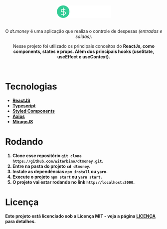 <div align="center">
  <br/>
  <img src="github/logo.png" />
  <br/>
  <br/>
  <p>O <i>dt.money</i> é uma aplicação que realiza o controle de despesas <i>(entradas e saídas)</i>.</p>

<p>Nesse projeto foi utilizado os principais conceitos do <strong>ReactJs<strong>, como components, states e props. Além dos principais hooks <strong>(useState, useEffect e useContext)<strong>.</p>
<br/>
</div>

# Tecnologias

- [ReactJS](https://reactjs.org/)
- [Typescript](https://www.typescriptlang.org/)
- [Styled Components](https://styled-components.com/)
- [Axios](https://github.com/axios/axios)
- [MirageJS](https://miragejs.com/)

# Rodando

1. Clone esse repositório `git clone https://github.com/witerbino/dtmoney.git`.
2. Entre na pasta do projeto `cd dtmoney`.
3. Instale as dependências `npm install` ou `yarn`.
4. Execute o projeto `npm start` ou `yarn start`.
5. O projeto vai estar rodando no link `http://localhost:3000`.

# Licença

Este projeto está licenciado sob a Licença MIT - veja a página [LICENÇA](https://opensource.org/licenses/MIT) para detalhes.